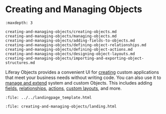 # Creating and Managing Objects

```{toctree}
:maxdepth: 3

creating-and-managing-objects/creating-objects.md
creating-and-managing-objects/managing-objects.md
creating-and-managing-objects/adding-fields-to-objects.md
creating-and-managing-objects/defining-object-relationships.md
creating-and-managing-objects/defining-object-actions.md
creating-and-managing-objects/designing-object-layouts.md
creating-and-managing-objects/importing-and-exporting-object-structures.md
```

Liferay Objects provides a convenient UI for [creating](./creating-and-managing-objects/creating-objects.md) custom applications that meet your business needs without writing code. You can also use it to [manage and extend](./creating-and-managing-objects/managing-objects.md) system and custom Objects. This includes adding [fields](./creating-and-managing-objects/adding-fields-to-objects.md), [relationships](./creating-and-managing-objects/defining-object-relationships.md), [actions](./creating-and-managing-objects/defining-object-actions.md), [custom layouts](creating-and-managing-objects/designing-object-layouts.md), and more.

```{raw} html
:file: ../../landingpage_template.html
```

```{raw} html
:file: creating-and-managing-objects/landing.html
```
